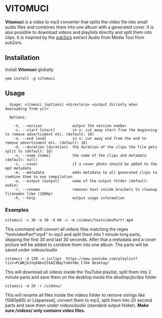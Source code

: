 
# VITOMUCI
**Vitomuci** is a video to mp3 converter that splits the video file into small audio files and combines them into one album with a generated cover. It is also possible to download videos and playlists directly and split them into clips.
It is inspired by the [sub2srs](http://subs2srs.sourceforge.net/#extract_audio) extract Audio from Media Tool from sub2srs.
## Installation
Install **Vitomuci** globally

```shell
npm install -g vitomuci
```
## Usage
```shell
  Usage: vitomuci [options] <directory> <output dir(only when dowloading from yt)>

  Options:

    -V, --version              output the version number
    -s, --start [start]        in s: cut away start from the beginning to remove advertisment etc. (default: 18)
    -e, --end [end]            in s: cut away end from the end to remove advertisment etc. (default: 18)
    -d, --duration [duration]  the duration of the clips the file gets split to (default: 18)
    -n, --name [name]          the name of the clips and metadata (default: null)
    -c, --cover                if a cover photo should be added to the mp3 metadata
    -m, --metadata             adds metadata to all generated clips to combine them to one compilation
    -o, --output [output]      name of the output folder (default: audio)
    -r, --rename               removes text inside brackets to cleanup filenames like (1080p)
    -h, --help                 output usage information
```
### Examples
```shell
vitomuci -s 30 -e 30 -d 60 -c -m /videos/testvideoPart*.mp4
```
This command will convert all videos files matching the regex "testvideoPart*.mp4" to mp3 and split them into 1 minute long parts, skipping the first 30 and last 30 seconds. After that a metadata and a cover picture will be added to combine them into one album. The parts will be saved under *videos/audio*

```shell
vitomuci -d 120 -o jsclips  https://www.youtube.com/playlist?list=PLWKjhJtqVAbnZtkAI3BqcYxKnfWn_C704 desktop/
```
This will download all videos inside the YouTube playlist, split them into 2 minute parts and save them on the desktop inside the *desktop/jsclips* folder

```shell
vitumici -d 20 -r /videos/
```
This will rename all files inside the videos folder to remove strings like (1080p60) or [Japanese], convert them to mp3, split them into 20 second parts and save them under *videos/audio*  (standard output folder).
**Make sure /videos/ only contains video files.**

